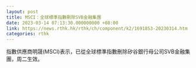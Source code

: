 ```yaml
---
layout: post
title: MSCI：全球標準指數刪除SVB金融集團
date: 2023-03-14 07:13:30.000000000 +08:00
link: https://news.rthk.hk/rthk/ch/component/k2/1691853-20230314.htm
categories: rthk
---
```


指數供應商明晟(MSCI)表示，已從全球標準指數刪除矽谷銀行母公司SVB金融集團，周二生效。
